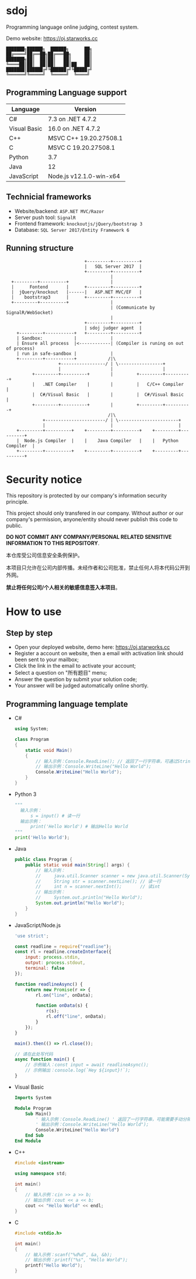 # sdoj
Programming language online judging, contest system.

Demo website: https://oj.starworks.cc
```
███████╗██████╗  ██████╗      ██╗
██╔════╝██╔══██╗██╔═══██╗     ██║
███████╗██║  ██║██║   ██║     ██║
╚════██║██║  ██║██║   ██║██   ██║
███████║██████╔╝╚██████╔╝╚█████╔╝
╚══════╝╚═════╝  ╚═════╝  ╚════╝ 
```

## Programming Language support
| Language     | Version                 |
| ------------ | ----------------------- |
| C#           | 7.3 on .NET 4.7.2       |
| Visual Basic | 16.0 on .NET 4.7.2      |
| C++          | MSVC C++ 19.20.27508.1  |
| C            | MSVC C 19.20.27508.1    |
| Python       | 3.7                     |
| Java         | 12                      |
| JavaScript   | Node.js v12.1.0-win-x64 |

## Technicial frameworks
* Website/backend: `ASP.NET MVC/Razor`
* Server push tool: `SignalR`
* Frontend framework: `knockoutjs/jQuery/bootstrap 3`
* Database: `SQL Server 2017/Entity Framework 6`

## Running structure
```
                              +---------+----------+
                              |   SQL Server 2017  |
                              +---------+----------+
                                        |
  +---------+----------+                |
  |      Fontend       |      +---------+----------+
  |  jQuery/knockout   |------|   ASP.NET MVC/EF   |
  |    bootstrap3      |      +---------+----------+
  +---------+----------+                |
                                        | (Communicate by SignalR/WebSocket)
                                        |
                              +---------+----------+
                              | sdoj judger agent  |
    +---------+-----------+   +---------+----------+      
    | Sandbox:            |             |        
    | Ensure all process  |<------------| (Compiler is runing on out of process)
    | run in safe-sandbox |             |
    +---------+-----------+            /|\ 
                    +-----------------/ | \-----------------+
                    |                   |                   |
          +---------+----------+        |         +---------+----------+
          |   .NET Compiler    |        |         |   C/C++ Compiler   |
          |  C#/Visual Basic   |        |         |  C#/Visual Basic   |
          +---------+----------+        |         +---------+----------+
                                       /|\                                 
              +-----------------------/ | \-----------------------+
              |                         |                         |
    +---------+----------+    +---------+----------+    +---------+----------+
    |  Node.js Compiler  |    |    Java Compiler   |    |   Python Compiler  |
    +---------+----------+    +---------+----------+    +---------+----------+
```


# Security notice
This repository is protected by our company's information security principle. 

This project should only transfered in our company. Without author or our company's permission, anyone/entity should never publish this code to public.

**DO NOT COMMIT ANY COMPANY/PERSONAL RELATED SENSITIVE INFORMATION TO THIS REPOSITORY**.

本仓库受公司信息安全条例保护。

本项目只允许在公司内部传播。未经作者和公司批准，禁止任何人将本代码公开到外网。

**禁止将任何公司/个人相关的敏感信息签入本项目**。

# How to use

## Step by step
* Open your deployed website, demo here: https://oj.starworks.cc
* Register a account on website, then a email with activation link should been sent to your mailbox;
* Click the link in the email to activate your account;
* Select a question on "所有题目" menu;
* Answer the question by submit your solution code;
* Your answer will be judged automatically online shortly.

## Programming language template
* C#
  ```csharp
  using System;

  class Program
  {
      static void Main()
      {
          // 输入示例：Console.ReadLine(); // 返回了一行字符串，可通过String.Split()分隔为字符串数组
          // 输出示例：Console.WriteLine("Hello World");
          Console.WriteLine("Hello World");
      }
  }
  ```

* Python 3
  ```python
  """
    输入示例：
        s = input() # 读一行
    输出示例：
        print('Hello World') # 输出Hello World
  """
  print('Hello World');
  ```

* Java
  ```java
  public class Program {
      public static void main(String[] args) {
          // 输入示例：
          //     java.util.Scanner scanner = new java.util.Scanner(System.in);
          //     String str = scanner.nextLine(); // 读一行
          //     int n = scanner.nextInt();       // 读int
          // 输出示例：
          //     System.out.println("Hello World");
          System.out.println("Hello World");
      }
  }
  ```

* JavaScript/Node.js
  ```js
  'use strict';
  
  const readline = require("readline");
  const rl = readline.createInterface({
      input: process.stdin,
      output: process.stdout,
      terminal: false
  });
  
  function readlineAsync() {
      return new Promise(r => {
          rl.on("line", onData);
  
          function onData(s) {
              r(s);
              rl.off("line", onData);
          }
      });
  }
  
  main().then(() => rl.close());
  
  // 请在此处写代码
  async function main() {
      // 示例输入：const input = await readlineAsync();
      // 示例输出：console.log(`Hey ${input}!`);
  }
  ```

* Visual Basic
  ```vb
  Imports System

  Module Program
      Sub Main()
          ' 输入示例：Console.ReadLine() ' 返回了一行字符串，可能需要手动分隔
          ' 输出示例：Console.WriteLine("Hello World");
          Console.WriteLine("Hello World")
      End Sub
  End Module
  ```

* C++
  ```cpp
  #include <iostream>

  using namespace std;
  
  int main()
  {
      // 输入示例：cin >> a >> b;
      // 输出示例：cout << a << b;
      cout << "Hello World" << endl;
  }
  ```

* C
  ```c
  #include <stdio.h>
  
  int main()
  {
      // 输入示例：scanf("%d%d", &a, &b);
      // 输出示例：printf("%s", "Hello World");
      printf("Hello World");
  }
  ```